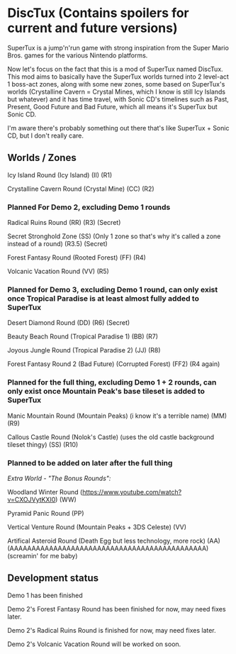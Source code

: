 # DiscTux (Contains spoilers for current and future versions)

SuperTux is a jump'n'run game with strong inspiration from the
Super Mario Bros. games for the various Nintendo platforms.

Now let's focus on the fact that this is a mod of SuperTux named
DiscTux. This mod aims to basically have the SuperTux worlds turned
into 2 level-act 1 boss-act zones, along with some new zones, some
based on SuperTux's worlds (Crystalline Cavern = Crystal Mines, 
which I know is still Icy Islands but whatever) and it has time
travel, with Sonic CD's timelines such as Past, Present, Good Future
and Bad Future, which all means it's SuperTux but Sonic CD.

I'm aware there's probably something out there that's like SuperTux + Sonic CD, but I don't really care.

## Worlds / Zones

Icy Island Round (Icy Island) (II) (R1)

Crystalline Cavern Round (Crystal Mine) (CC) (R2)

### Planned For Demo 2, excluding Demo 1 rounds

Radical Ruins Round (RR) (R3) (Secret)

Secret Stronghold Zone (SS) (Only 1 zone so that's why it's called a zone instead of a round) (R3.5) (Secret)

Forest Fantasy Round (Rooted Forest) (FF) (R4)

Volcanic Vacation Round (VV) (R5)

### Planned for Demo 3, excluding Demo 1 round, can only exist once Tropical Paradise is at least almost fully added to SuperTux

Desert Diamond Round (DD) (R6) (Secret)

Beauty Beach Round (Tropical Paradise 1) (BB) (R7)

Joyous Jungle Round (Tropical Paradise 2) (JJ) (R8)
                                                   
Forest Fantasy Round 2 (Bad Future) (Corrupted Forest) (FF2) (R4 again)

### Planned for the full thing, excluding Demo 1 + 2 rounds, can only exist once Mountain Peak's base tileset is added to SuperTux

Manic Mountain Round (Mountain Peaks) (i know it's a terrible name) (MM) (R9)

Callous Castle Round (Nolok's Castle) (uses the old castle background tileset thingy) (SS) (R10)

### Planned to be added on later after the full thing

*Extra World - "The Bonus Rounds":*

Woodland Winter Round (https://www.youtube.com/watch?v=CXOJVytKXI0) (WW) 

Pyramid Panic Round (PP)

Vertical Venture Round (Mountain Peaks + 3DS Celeste) (VV)

Artifical Asteroid Round (Death Egg but less technology, more rock) (AA) (AAAAAAAAAAAAAAAAAAAAAAAAAAAAAAAAAAAAAAAAAAAAA) (screamin' for me baby)

## Development status

Demo 1 has been finished

Demo 2's Forest Fantasy Round has been finished for now, may need fixes later.

Demo 2's Radical Ruins Round is finished for now, may need fixes later.

Demo 2's Volcanic Vacation Round will be worked on soon.
